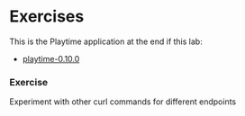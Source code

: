 # Exercises

This is the Playtime application at the end if this lab:

- [playtime-0.10.0](https://github.com/wit-hdip-comp-sci-2024/full-stack-1/tree/main/prj/playtime/playtime-0.10.0)



### Exercise 

Experiment with other curl commands for different endpoints

